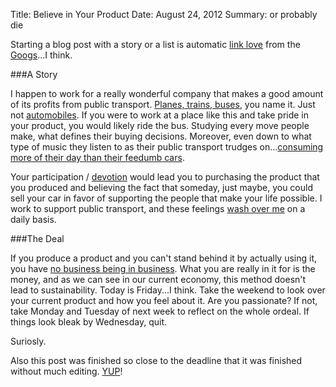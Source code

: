 Title: Believe in Your Product
Date: August 24, 2012
Summary: or probably die

Starting a blog post with a story or a list is automatic [link love][1]
from the [Googs][2]...I think.

###A Story

I happen to work for a really wonderful company that makes a good amount
of its profits from public transport. [Planes, trains, buses][3], you name
it. Just not [automobiles][4]. If you were to work at a place like this
and take pride in your product, you would likely ride the bus. Studying
every move people make, what defines their buying decisions. Moreover, even down
to what type of music they listen to as their public transport trudges
on...[consuming more of their day than their feedumb cars][5].

Your participation / [devotion][6] would lead you to purchasing the
product that you produced and believing the fact that someday, just
maybe, you could sell your car in favor of supporting the people that
make your life possible. I work to support public transport, and these
feelings [wash over me][7] on a daily basis.

###The Deal

If you produce a product and you can't stand behind it by actually using
it, you have [no business being in business][8]. What you are really in
it for is the money, and as we can see in our current economy, this
method doesn't lead to sustainability. Today is Friday...I think. Take
the weekend to look over your current product and how you feel about it.
Are you passionate? If not, take Monday and Tuesday of next week to
reflect on the whole ordeal. If things look bleak by Wednesday, quit.

Suriosly.

Also this post was finished so close to the deadline that it was
finished without much editing. [YUP][9]!


[1]: https://gimmebar.com/view/50368ee329ca154c66000002/big
[2]: http://duckduckgo.com/?t=
[3]: https://gimmebar.com/view/502bb36faac4221844000002/big
[4]: https://gimmebar.com/view/5031916aaac422225b000016/big
[5]: https://gimmebar.com/view/50340ae129ca15593d000005/big
[6]: http://cageme.herokuapp.com/random
[7]: https://gimmebar.com/view/50368ee329ca154c66000002/big
[8]: http://smallbiztrends.com/wp-content/uploads/2012/08/business-punch.jpg
[9]: http://youtu.be/ZQkxJ4WcXjA
